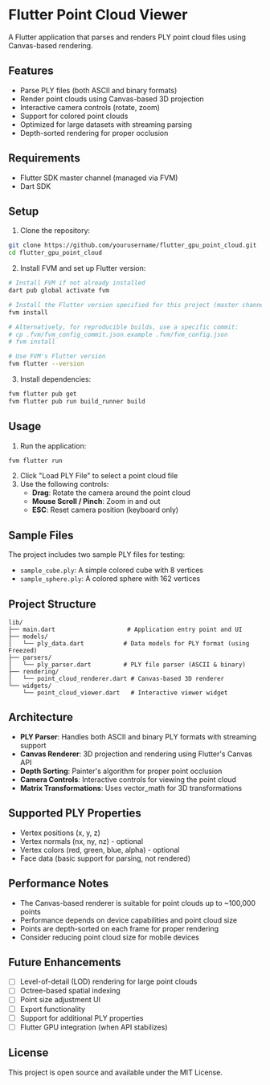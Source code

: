 # Flutter Point Cloud Viewer

A Flutter application that parses and renders PLY point cloud files using Canvas-based rendering.

## Features

- Parse PLY files (both ASCII and binary formats)
- Render point clouds using Canvas-based 3D projection
- Interactive camera controls (rotate, zoom)
- Support for colored point clouds
- Optimized for large datasets with streaming parsing
- Depth-sorted rendering for proper occlusion

## Requirements

- Flutter SDK master channel (managed via FVM)
- Dart SDK

## Setup

1. Clone the repository:
```bash
git clone https://github.com/yourusername/flutter_gpu_point_cloud.git
cd flutter_gpu_point_cloud
```

2. Install FVM and set up Flutter version:
```bash
# Install FVM if not already installed
dart pub global activate fvm

# Install the Flutter version specified for this project (master channel)
fvm install

# Alternatively, for reproducible builds, use a specific commit:
# cp .fvm/fvm_config_commit.json.example .fvm/fvm_config.json
# fvm install

# Use FVM's Flutter version
fvm flutter --version
```

3. Install dependencies:
```bash
fvm flutter pub get
fvm flutter pub run build_runner build
```

## Usage

1. Run the application:
```bash
fvm flutter run
```

2. Click "Load PLY File" to select a point cloud file
3. Use the following controls:
   - **Drag**: Rotate the camera around the point cloud
   - **Mouse Scroll / Pinch**: Zoom in and out
   - **ESC**: Reset camera position (keyboard only)

## Sample Files

The project includes two sample PLY files for testing:
- `sample_cube.ply`: A simple colored cube with 8 vertices
- `sample_sphere.ply`: A colored sphere with 162 vertices

## Project Structure

```
lib/
├── main.dart                    # Application entry point and UI
├── models/
│   └── ply_data.dart           # Data models for PLY format (using Freezed)
├── parsers/
│   └── ply_parser.dart         # PLY file parser (ASCII & binary)
├── rendering/
│   └── point_cloud_renderer.dart # Canvas-based 3D renderer
└── widgets/
    └── point_cloud_viewer.dart   # Interactive viewer widget
```

## Architecture

- **PLY Parser**: Handles both ASCII and binary PLY formats with streaming support
- **Canvas Renderer**: 3D projection and rendering using Flutter's Canvas API
- **Depth Sorting**: Painter's algorithm for proper point occlusion
- **Camera Controls**: Interactive controls for viewing the point cloud
- **Matrix Transformations**: Uses vector_math for 3D transformations

## Supported PLY Properties

- Vertex positions (x, y, z)
- Vertex normals (nx, ny, nz) - optional
- Vertex colors (red, green, blue, alpha) - optional
- Face data (basic support for parsing, not rendered)

## Performance Notes

- The Canvas-based renderer is suitable for point clouds up to ~100,000 points
- Performance depends on device capabilities and point cloud size
- Points are depth-sorted on each frame for proper rendering
- Consider reducing point cloud size for mobile devices

## Future Enhancements

- [ ] Level-of-detail (LOD) rendering for large point clouds
- [ ] Octree-based spatial indexing
- [ ] Point size adjustment UI
- [ ] Export functionality
- [ ] Support for additional PLY properties
- [ ] Flutter GPU integration (when API stabilizes)

## License

This project is open source and available under the MIT License.